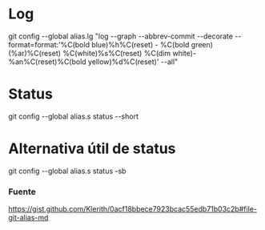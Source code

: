 # Log
git config --global alias.lg "log --graph --abbrev-commit --decorate --format=format:'%C(bold blue)%h%C(reset) - %C(bold green)(%ar)%C(reset) %C(white)%s%C(reset) %C(dim white)- %an%C(reset)%C(bold yellow)%d%C(reset)' --all"

# Status
git config --global alias.s status --short

# Alternativa útil de status
git config --global alias.s status -sb


### Fuente
https://gist.github.com/Klerith/0acf18bbece7923bcac55edb71b03c2b#file-git-alias-md